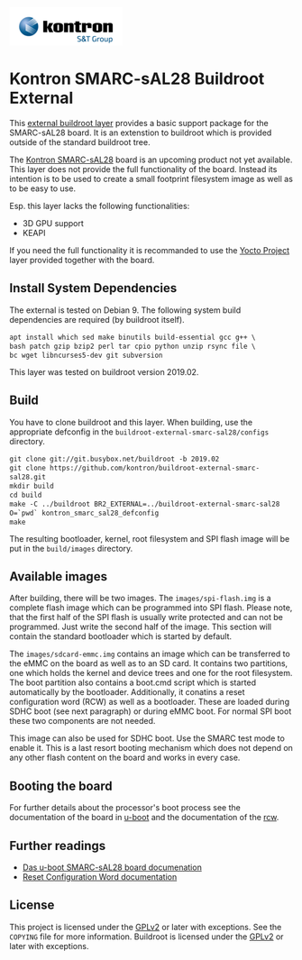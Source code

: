 ![Kontron](docs/logo.png)

# Kontron SMARC-sAL28 Buildroot External

This [external buildroot layer][1] provides a basic support package for the
SMARC-sAL28 board. It is an extenstion to buildroot which is provided
outside of the standard buildroot tree.

The [Kontron SMARC-sAL28][5] board is an upcoming product not yet
available. This layer does not provide the full functionality of the board.
Instead its intention is to be used to create a small footprint filesystem
image as well as to be easy to use.

Esp. this layer lacks the following functionalities:
* 3D GPU support
* KEAPI

If you need the full functionality it is recommanded to use the [Yocto Project][6] layer
provided together with the board.

## Install System Dependencies

The external is tested on Debian 9. The following system build
dependencies are required (by buildroot itself).

```
apt install which sed make binutils build-essential gcc g++ \
bash patch gzip bzip2 perl tar cpio python unzip rsync file \
bc wget libncurses5-dev git subversion
```

This layer was tested on buildroot version 2019.02.

## Build

You have to clone buildroot and this layer. When building, use the
appropriate defconfig in the `buildroot-external-smarc-sal28/configs`
directory.

```
git clone git://git.busybox.net/buildroot -b 2019.02
git clone https://github.com/kontron/buildroot-external-smarc-sal28.git
mkdir build
cd build
make -C ../buildroot BR2_EXTERNAL=../buildroot-external-smarc-sal28 O=`pwd` kontron_smarc_sal28_defconfig
make
```

The resulting bootloader, kernel, root filesystem and SPI flash image will
be put in the `build/images` directory.


## Available images

After building, there will be two images. The `images/spi-flash.img` is a
complete flash image which can be programmed into SPI flash. Please note,
that the first half of the SPI flash is usually write protected and can not
be programmed. Just write the second half of the image. This section will
contain the standard bootloader which is started by default.

The `images/sdcard-emmc.img` contains an image which can be transferred to the
eMMC on the board as well as to an SD card. It contains two partitions, one
which holds the kernel and device trees and one for the root filesystem.
The boot partition also contains a boot.cmd script which is
started automatically by the bootloader. Additionally, it conatins a reset configuration
word (RCW) as well as a bootloader. These are loaded during SDHC boot (see
next paragraph) or during eMMC boot. For normal SPI boot these two
components are not needed.

This image can also be used for SDHC boot. Use the SMARC test mode to
enable it. This is a last resort booting mechanism which does not depend on
any other flash content on the board and works in every case.


## Booting the board

For further details about the processor's boot process see the documentation of
the board in [u-boot][3] and the documentation of the [rcw][4].

## Further readings

* [Das u-boot SMARC-sAL28 board documenation][3]
* [Reset Configuration Word documentation][4]

## License

This project is licensed under the [GPLv2][2] or later with exceptions. See
the `COPYING` file for more information. Buildroot is licensed under the
[GPLv2][2] or later with exceptions.


[1]: https://buildroot.org/downloads/manual/manual.html#outside-br-custom
[2]: https://www.gnu.org/licenses/old-licenses/gpl-2.0.en.html
[3]: https://github.com/kontron/u-boot-smarc-sal28/blob/master/board/kontron/sl28/README.md
[4]: https://github.com/kontron/rcw-smarc-sal28/blob/master/README.md
[5]: https://www.kontron.de/products/boards-and-standard-form-factors/smarc/smarc-sal28.html
[6]: https://www.yoctoproject.org/
